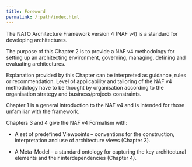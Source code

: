 ```yaml
---
title: Foreword
permalink: /:path/index.html
---
```


The NATO Architecture Framework version 4 (NAF v4) is a standard for
developing architectures.

The purpose of this Chapter 2 is to provide a NAF v4 methodology for
setting up an architecting environment, governing, managing, defining
and evaluating architectures.

Explanation provided by this Chapter can be interpreted as guidance,
rules or recommendation. Level of applicability and tailoring of the NAF
v4 methodology have to be thought by organisation according to the
organisation strategy and business/projects constraints.

Chapter 1 is a general introduction to the NAF v4 and is intended for
those unfamiliar with the framework.

Chapters 3 and 4 give the NAF v4 Formalism with:

* A set of predefined Viewpoints – conventions for the construction,
  interpretation and use of architecture views (Chapter 3).

* A Meta-Model – a standard ontology for capturing the key architectural
  elements and their interdependencies (Chapter 4).
